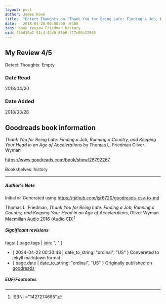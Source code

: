 ```yaml
---
layout: post
author: James Rowe
title:  "Detect Thoughts on 'Thank You for Being Late: Finding a Job, Running a Country, and Keeping Your Head in an Age of Accelerations'"
date:   2018-04-20 00:00:00 -0400
tags: book review Friedman history
uid: f3bd10a2-51c4-43d0-85b0-f77e06a22946
---
```


<!-- highly dependent on how you personally use jekyll templates, and how you want this to show up -->

## My Review 4/5

Detect Thoughts: Empty

### Date Read
2018/04/20

### Date Added
2018/03/28

## Goodreads book information

*Thank You for Being Late: Finding a Job, Running a Country, and Keeping Your Head in an Age of Accelerations* by Thomas L. Friedman
Oliver Wyman

https://www.goodreads.com/book/show/26792267

Bookshelves: history

---

##### Author's Note

Initial `md` Generated using https://github.com/jsr6720/goodreads-csv-to-md

Thomas L. Friedman, *Thank You for Being Late: Finding a Job, Running a Country, and Keeping Your Head in an Age of Accelerations*, Oliver Wyman Macmillan Audio 2016 (Audio CD)[^1]

##### Significant revisions

tags: { page.tags | join: ", " } <!-- todo move this somewhere -->

- { 2024-04-22 00:30:48 | date_to_string: "ordinal", "US" } Convereted to jekyll markdown format 
- { page.date | date_to_string: "ordinal", "US" } Originally published on [goodreads](https://www.goodreads.com)

##### EOF/Footnotes

[^1]: ISBN: ="1427274665"